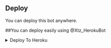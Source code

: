 

## Deploy
You can deploy this bot anywhere.

##You can deploy easily using @Xtz_HerokuBot

<details><summary>Deploy To Heroku</summary>
<p>
<br>
<a href="https://heroku.com/deploy?template=https://github.com/Distenyteam/MASTER">
  <img src="https://www.herokucdn.com/deploy/button.svg" alt="Deploy">
</a>
</p>
</details>

